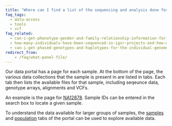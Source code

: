 ```yaml
---
title: "Where can I find a list of the sequencing and analysis done for each individual?"
faq_tags:
  - data-access
  - tools
  - vcf
faq_related:
  - can-i-get-phenotype-gender-and-family-relationship-information-for-the-individuals
  - how-many-individuals-have-been-sequenced-in-igsr-projects-and-how-were-they-selected
  - can-i-get-phased-genotypes-and-haplotypes-for-the-individual-genomes
redirect_from:
    - /faq/what-panel-file/
---
```


Our data portal has a page for each sample. At the bottom of the page, the various data collections that the sample is present in are listed in tabs. Each tab then lists the available files for that sample, including seqeunce data, genotype arrays, alignments and VCFs.

An example is the page for [NA12878](/data-portal/sample/NA12878). Sample IDs can be entered in the search box to locate a given sample.

To understand the data available for larger groups of samples, the [samples](/data-portal/sample) and [population](/data-portal/population) tabs of the portal can be used to explore available data.
